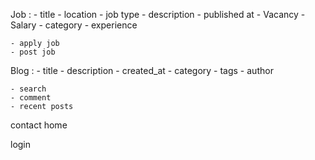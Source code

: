Job :
    - title
    - location
    - job type
    - description
    - published at
    - Vacancy
    - Salary
    - category
    - experience

    - apply job
    - post job

Blog :
    - title
    - description
    - created_at
    - category
    - tags
    - author

    - search
    - comment
    - recent posts

contact
home

login